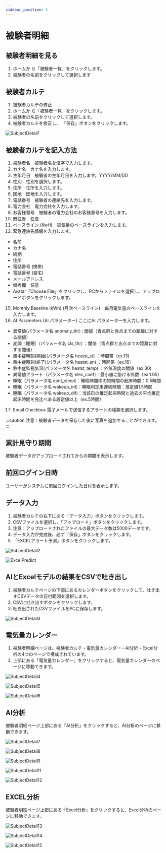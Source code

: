 ```yaml
---
sidebar_position: 4
---
```


# 被験者明細

## 被験者明細を見る
1. ホームか ら「被験者一覧」をクリックします。
2. 被験者の名前をクリックして選択します

## 被験者カルテ
1. 被験者カルテの修正
2. ホームか ら「被験者一覧」をクリックします。
3. 被験者の名前をクリックして選択します。
4. 被験者カルテを修正し、 「保存」ボタンをクリックします。

![SubjectDetail1](/img/image2.png)

## 被験者カルテを記入方法
1. 被験者名　被験者名を漢字で入力します。
2. カナ名　カナ名を入力します。
3. 生年月日　被験者の生年月日を入力します。YYYY/MM/DD
4. 性別　性別を選択します。
5. 住所　住所を入力します。
6. 団地　団地を入力します。
7. 電話番号　被験者の連絡先を入力します。
8. 電力会社　電力会社を入力します。
9. お客様番号　被験者の電力会社のお客様番号を入力します。
10. 既往歴　任意
11. ベースライン (KwH)　電気量のベースラインを入力します。
12. 緊急連絡先情報を入力します。
  - 名前
  - カナ名
  - 続柄
  - 住所
  - 電話番号 (携帯)
  - 電話番号 (自宅)
  - メールアドレス
  - 備考欄　任意
  - Avatar「Choose File」をクリックし、PCからファイルを選択し、アップロードボタンをクリックします。
15. Monthly Baseline (kWh) (月次ベースライン)　毎月電気量のベースラインを入力します。
16. AI Parameters (AI パラメーター) ここにAI パラメーターを入力します。
  - 異常値(パラメータ名 anomaly_thr) : 閾値（青点群と赤点までの距離に対する閾値）
  - 変調（睡眠）(パラメータ名 cls_thr) ：閾値（青点群と赤点までの距離に対する閾値）
  - 熱中症時刻(開始)(パラメータ名 heatst_st) ：時間帯（ex.13)
  - 熱中症時刻(終了)(パラメータ名 heatst_en) ：時間帯（ex.16）
  - 熱中症監視気温(パラメータ名 heatst_temp) ：外気温度の閾値（ex.30)
  - 異常値アラート（パラメータ名 elec_coef)：最小値に掛ける係数（ex.1.05）
  - 睡眠（パラメータ名 cont_sleep)：睡眠時間中の短時間の起床時間：0.5時間
  - 睡眠（パラメータ名 wakeup_int)：睡眠判定用連続時間：規定値1.5時間
  - 睡眠（パラメータ名 wakeup_dif)：当該日の推定起床時間と過去の平均推定起床時間を見比べある設定値以上（ex.5時間）
17. Email Checkbox 電子メールで送信するアラートの種類を選択します。

:::caution
注意：被験者データを保存した後に写真を追加することができます。
:::

## 累計見守り期間
被験者データがアップロードされてからの期間を表示します。

## 前回ログイン日時
ユーザーがシステムに前回ログインした日付を表示します。

## データ入力
1. 被験者カルテの右下にある「データ入力」ボタンをクリックします。
2. CSVファイルを選択し、「アップロード」ボタンをクリックします。
3. 注意：アップロードされたファイルの最大データ数は5000データです。
4. データ入力が完成後、必ず「保存」ボタンをクリックします。
5. 「EXCELアラート予測」ボタンをクリックします。

![SubjectDetail2](/img/image37.png)

![ExcelPredict](/img/image28.png)

## AIとExcelモデルの結果をCSVで吐き出し
1. 被験者カルテページの下部にあるカレンダーボタンをクリックして、吐き出すCSVデータの日付範囲を選択します。
2. CSVに吐き出すボタンをクリックします。
3. 吐き出されたCSVファイルをPCに保存します。

![SubjectDetail3](/img/image24.png)

## 電気量カレンダー
1. 被験者明細ページは、被験者カルテ・電気量カレンダー・AI分析・Excel分析の4つのページで構成されています。
2. 上部にある「電気量カレンダー」をクリックすると、電気量カレンダーのページに移動できます。

![SubjectDetail4](/img/image4.png)

![SubjectDetail5](/img/image15.png)

![SubjectDetail6](/img/image8.png)

## AI分析
被験者明細ページ上部にある「AI分析」をクリックすると、AI分析のページに移動できます。

![SubjectDetail7](/img/image34.png)

![SubjectDetail8](/img/image22.png)

![SubjectDetail9](/img/image20.png)

![SubjectDetail11](/img/image9.png)

![SubjectDetail12](/img/image1.png)

## EXCEL分析
被験者明細ページ上部にある「Excel分析」をクリックすると、Excel分析のページに移動できます。

![SubjectDetail13](/img/image26.png)

![SubjectDetail14](/img/image10.png)

![SubjectDetail15](/img/image29.png)